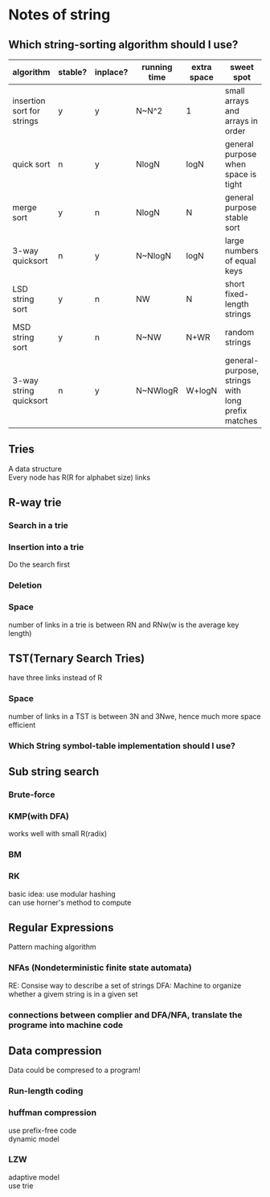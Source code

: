 # Notes of string
## Which string-sorting algorithm should I use?
algorithm | stable? | inplace? | running time | extra space | sweet spot
---|---|---|---|---|---|
insertion sort for strings | y | y | N~N^2 | 1 | small arrays and arrays in order 
quick sort | n | y | NlogN | logN | general purpose when space is tight 
merge sort | y | n | NlogN | N | general purpose stable sort 
3-way quicksort | n | y | N~NlogN | logN | large numbers of equal keys 
LSD string sort | y | n | NW | N | short fixed-length strings 
MSD string sort | y | n | N~NW | N+WR | random strings 
3-way string quicksort | n | y | N~NWlogR | W+logN | general-purpose, strings with long prefix matches

## Tries
A data structure  
Every node has R(R for alphabet size) links
## R-way trie
### Search in a trie
### Insertion into a trie
Do the search first
### Deletion
### Space
number of links in a trie is between RN and RNw(w is the average key length)

## TST(Ternary Search Tries)
have three links instead of R
### Space
number of links in a TST is between 3N and 3Nwe, hence much more space efficient
### Which String symbol-table implementation should I use?

## Sub string search
### Brute-force
### KMP(with DFA)
works well with small R(radix)

### BM

### RK
basic idea: use modular hashing  
can use horner's method to compute

## Regular Expressions
Pattern maching algorithm
### NFAs (Nondeterministic finite state automata)
RE: Consise way to describe a set of strings
DFA: Machine to organize whether a givem string is in a given set
### connections between complier and DFA/NFA, translate the programe into machine code

## Data compression
Data could be compresed to a program!
### Run-length coding
### huffman compression
use prefix-free code  
dynamic model
### LZW
adaptive model  
use trie